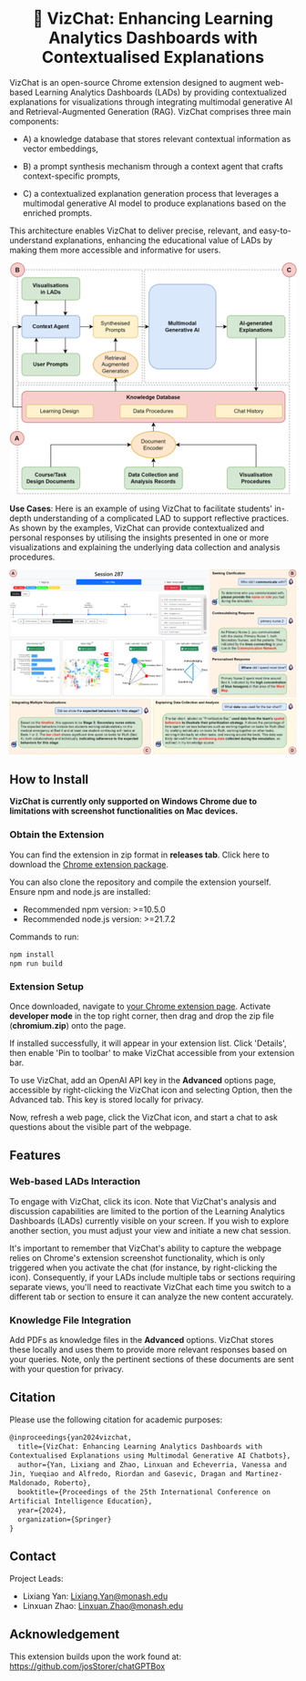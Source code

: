 <h1 align="center"> 🤖 VizChat: Enhancing Learning Analytics Dashboards with Contextualised Explanations </h1>

VizChat is an open-source Chrome extension designed to augment web-based Learning Analytics Dashboards (LADs) by providing contextualized explanations for visualizations through integrating multimodal generative AI and Retrieval-Augmented Generation (RAG). VizChat comprises three main components: 

- A) a knowledge database that stores relevant contextual information as vector embeddings, 

- B) a prompt synthesis mechanism through a context agent that crafts context-specific prompts,

- C) a contextualized explanation generation process that leverages a multimodal generative AI model to produce explanations based on the enriched prompts. 

This architecture enables VizChat to deliver precise, relevant, and easy-to-understand explanations, enhancing the educational value of LADs by making them more accessible and informative for users.

<p align="center">
<img src="./img/VizChat-system.png" width="512">
</p>

**Use Cases**: Here is an example of using VizChat to facilitate students' in-depth understanding of a complicated LAD to support reflective practices. As shown by the examples, VizChat can provide contextualized and personal responses by utilising the insights presented in one or more visualizations and explaining the underlying data collection and analysis procedures.

<p align="center">
<img src="./img/VizChat-case.png" width="512">
</p>

## How to Install

**VizChat is currently only supported on Windows Chrome due to limitations with screenshot functionalities on Mac devices.**

### Obtain the Extension

You can find the extension in zip format in **releases tab**. 
Click here to download the [Chrome extension package](https://github.com/LinxZhao/VizChat-pub/releases/download/0.2.1/chromium-v0.2.2.zip).

You can also clone the repository and compile the extension yourself. Ensure npm and node.js are installed:
- Recommended npm version: >=10.5.0
- Recommended node.js version: >=21.7.2

Commands to run:

```
npm install
npm run build
```

### Extension Setup

Once downloaded, navigate to [your Chrome extension page](chrome://extensions/). Activate **developer mode** in the top right corner, then drag and drop the zip file (**chromium.zip**) onto the page.

If installed successfully, it will appear in your extension list. Click 'Details', then enable 'Pin to toolbar' to make VizChat accessible from your extension bar.

To use VizChat, add an OpenAI API key in the **Advanced** options page, accessible by right-clicking the VizChat icon and selecting Option, then the Advanced tab. This key is stored locally for privacy.

Now, refresh a web page, click the VizChat icon, and start a chat to ask questions about the visible part of the webpage.

## Features

### Web-based LADs Interaction

To engage with VizChat, click its icon. Note that VizChat's analysis and discussion capabilities are limited to the portion of the Learning Analytics Dashboards (LADs) currently visible on your screen. If you wish to explore another section, you must adjust your view and initiate a new chat session. 

It's important to remember that VizChat's ability to capture the webpage relies on Chrome's extension screenshot functionality, which is only triggered when you activate the chat (for instance, by right-clicking the icon). Consequently, if your LADs include multiple tabs or sections requiring separate views, you'll need to reactivate VizChat each time you switch to a different tab or section to ensure it can analyze the new content accurately.

### Knowledge File Integration
Add PDFs as knowledge files in the **Advanced** options. VizChat stores these locally and uses them to provide more relevant responses based on your queries. Note, only the pertinent sections of these documents are sent with your question for privacy.

## Citation
Please use the following citation for academic purposes:

```
@inproceedings{yan2024vizchat,
  title={VizChat: Enhancing Learning Analytics Dashboards with Contextualised Explanations using Multimodal Generative AI Chatbots},
  author={Yan, Lixiang and Zhao, Linxuan and Echeverria, Vanessa and Jin, Yueqiao and Alfredo, Riordan and Gasevic, Dragan and Martinez-Maldonado, Roberto},
  booktitle={Proceedings of the 25th International Conference on Artificial Intelligence Education},
  year={2024},
  organization={Springer}
}
```

## Contact
Project Leads:
- Lixiang Yan: Lixiang.Yan@monash.edu
- Linxuan Zhao: Linxuan.Zhao@monash.edu

## Acknowledgement
This extension builds upon the work found at: https://github.com/josStorer/chatGPTBox
